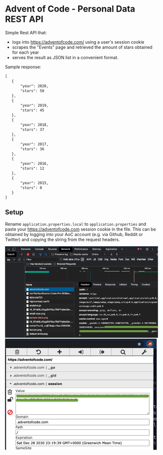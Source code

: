 # Advent of Code - Personal Data REST API

Simple Rest API that:
 - logs into https://adventofcode.com/ using a user's session cookie
 - scrapes the "Events" page and retrieved the amount of stars obtained for each year
 - serves the result as JSON list in a convenient format.
 
 Sample response:
 
 ```
 [
    {
        "year": 2020,
        "stars": 50
    },
    {
        "year": 2019,
        "stars": 45
    },
    {
        "year": 2018,
        "stars": 37
    },
    {
        "year": 2017,
        "stars": 36
    },
    {
        "year": 2016,
        "stars": 12
    },
    {
        "year": 2015,
        "stars": 0
    }
]
 ```

## Setup
Rename `application.properties.local` to `application.properties` and paste your https://adventofcode.com session cookie in the file. This can be obtained by logging into your AoC account (e.g. via Github, Reddit or Twitter) and copying the string from the request headers.

<img src="pictures/network.png" width="600" alt="Retrieving session cookie from site inspector" />

<img src="pictures/cookie.png" width="500" alt="Retrieving session cookie via EditThisCookie" />
